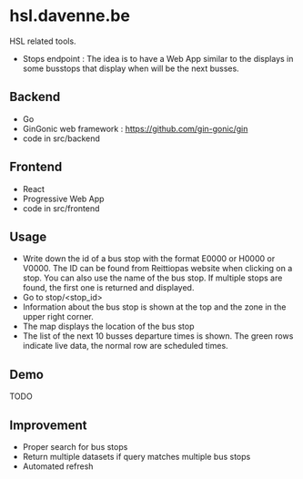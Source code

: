 # hsl.davenne.be
HSL related tools.
- Stops endpoint : The idea is to have a Web App similar to the displays in some busstops that display when will be the next busses.

## Backend
- Go
- GinGonic web framework : https://github.com/gin-gonic/gin
- code in src/backend

## Frontend
- React
- Progressive Web App
- code in src/frontend

## Usage
- Write down the id of a bus stop with the format E0000 or H0000 or V0000. The ID can be found from Reittiopas website when clicking on a stop. You can also use the name of the bus stop. If multiple stops are found, the first one is returned and displayed.  
- Go to stop/<stop_id>  
- Information about the bus stop is shown at the top and the zone in the upper right corner.
- The map displays the location of the bus stop
- The list of the next 10 busses departure times is shown. The green rows indicate live data, the normal row are scheduled times.

## Demo
TODO

## Improvement
- Proper search for bus stops
- Return multiple datasets if query matches multiple bus stops
- Automated refresh